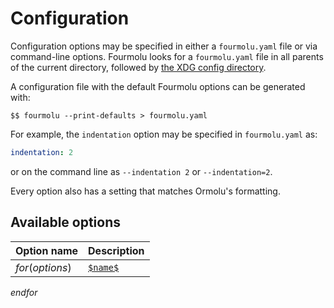 # Configuration

Configuration options may be specified in either a `fourmolu.yaml` file or via command-line options. Fourmolu looks for a `fourmolu.yaml` file in all parents of the current directory, followed by [the XDG config directory](https://hackage.haskell.org/package/directory/docs/System-Directory.html#v:XdgConfig).

A configuration file with the default Fourmolu options can be generated with:

```console
$$ fourmolu --print-defaults > fourmolu.yaml
```

For example, the `indentation` option may be specified in `fourmolu.yaml` as:

```yaml
indentation: 2
```

or on the command line as `--indentation 2` or `--indentation=2`.

Every option also has a setting that matches Ormolu's formatting.

## Available options

| Option name | Description |
|-------------|-------------|
$for(options)$| [`$name$`](/config/$name$) | $description$ |
$endfor$
